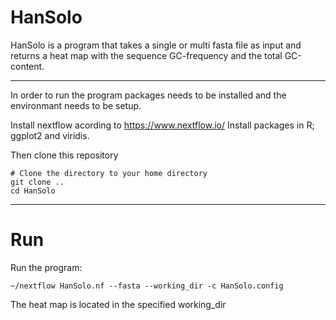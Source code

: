 # HanSolo

HanSolo is a program that takes a single or multi fasta file as input and returns a heat map with the sequence GC-frequency and the total GC-content. 

---

In order to run the program packages needs to be installed and the environmant needs to be setup. 

Install nextflow acording to https://www.nextflow.io/
Install packages in R; ggplot2 and viridis.  

Then clone this repository  

```
# Clone the directory to your home directory
git clone ..
cd HanSolo
```

---
# Run

Run the program: 
```
~/nextflow HanSolo.nf --fasta --working_dir -c HanSolo.config 

```
The heat map is located in the specified working_dir 
